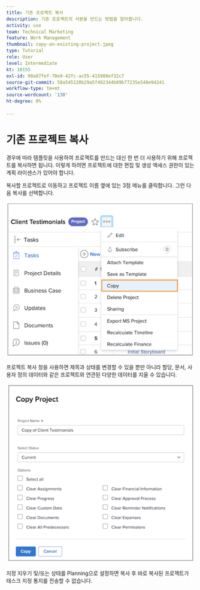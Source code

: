 ```yaml
---
title: 기존 프로젝트 복사
description: 기존 프로젝트의 사본을 만드는 방법을 알아봅니다.
activity: use
team: Technical Marketing
feature: Work Management
thumbnail: copy-an-existing-project.jpeg
type: Tutorial
role: User
level: Intermediate
kt: 10155
exl-id: 90a87fef-70e9-42fc-ac55-415980ef32c7
source-git-commit: 58a545120b29a5f492344b89b77235e548e94241
workflow-type: tm+mt
source-wordcount: '130'
ht-degree: 0%

---
```


# 기존 프로젝트 복사

경우에 따라 템플릿을 사용하여 프로젝트를 만드는 대신 한 번 더 사용하기 위해 프로젝트를 복사하면 됩니다. 이렇게 하려면 프로젝트에 대한 편집 및 생성 액세스 권한이 있는 계획 라이센스가 있어야 합니다.

복사할 프로젝트로 이동하고 프로젝트 이름 옆에 있는 3점 메뉴를 클릭합니다. 그런 다음 복사를 선택합니다.

![Cr](assets/copy-existing-01.png)

프로젝트 복사 창을 사용하면 제목과 상태를 변경할 수 있을 뿐만 아니라 할당, 문서, 사용자 정의 데이터와 같은 프로젝트와 연관된 다양한 데이터를 지울 수 있습니다.

![Cr](assets/copy-existing-02.png)

지정 지우기 및/또는 상태를 Planning으로 설정하면 복사 후 바로 복사된 프로젝트가 태스크 지정 통지를 전송할 수 없습니다.
